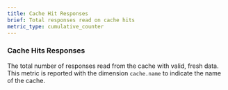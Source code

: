 ```yaml
---
title: Cache Hit Responses
brief: Total responses read on cache hits
metric_type: cumulative_counter
---
```

### Cache Hits Responses
The total number of responses read from the cache with valid, fresh data.
This metric is reported with the dimension `cache.name` to indicate the name of the cache.
